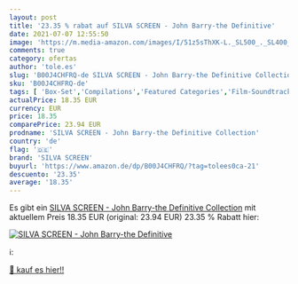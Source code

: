 ```yaml
---
layout: post
title: '23.35 % rabat auf SILVA SCREEN - John Barry-the Definitive'
date: 2021-07-07 12:55:50
image: 'https://m.media-amazon.com/images/I/51z5sThXK-L._SL500_._SL400_.jpg'
comments: true
category: ofertas
author: 'tole.es'
slug: 'B00J4CHFRQ-de SILVA SCREEN - John Barry-the Definitive Collection'
sku: 'B00J4CHFRQ-de'
tags: [ 'Box-Set','Compilations','Featured Categories','Film-Soundtracks (Songs)','Klassik','Konzerte, Symphonien & Orchestermusik','Musik Kategorien','Musik-CDs & Vinyl','Pop','Rock','Sinfonien','Soundtracks & Filmmusik','silva screen', ]
actualPrice: 18.35 EUR
currency: EUR
price: 18.35
comparePrice: 23.94 EUR
prodname: 'SILVA SCREEN - John Barry-the Definitive Collection'
country: 'de'
flag: '🇩🇪'
brand: 'SILVA SCREEN'
buyurl: 'https://www.amazon.de/dp/B00J4CHFRQ/?tag=tolees0ca-21'
descuento: '23.35'
average: '18.35'
---
```


Es gibt ein [SILVA SCREEN - John Barry-the Definitive Collection](https://www.amazon.de/dp/B00J4CHFRQ/?tag=tolees0ca-21) mit aktuellem Preis 18.35 EUR (original: 23.94 EUR) 23.35 % Rabatt hier:

[![SILVA SCREEN - John Barry-the Definitive](https://m.media-amazon.com/images/I/51z5sThXK-L._SL500_._SL400_.jpg)](https://www.amazon.de/dp/B00J4CHFRQ/?tag=tolees0ca-21)

ℹ️:


[🛒 kauf es hier!!](https://www.amazon.de/dp/B00J4CHFRQ/?tag=tolees0ca-21)
